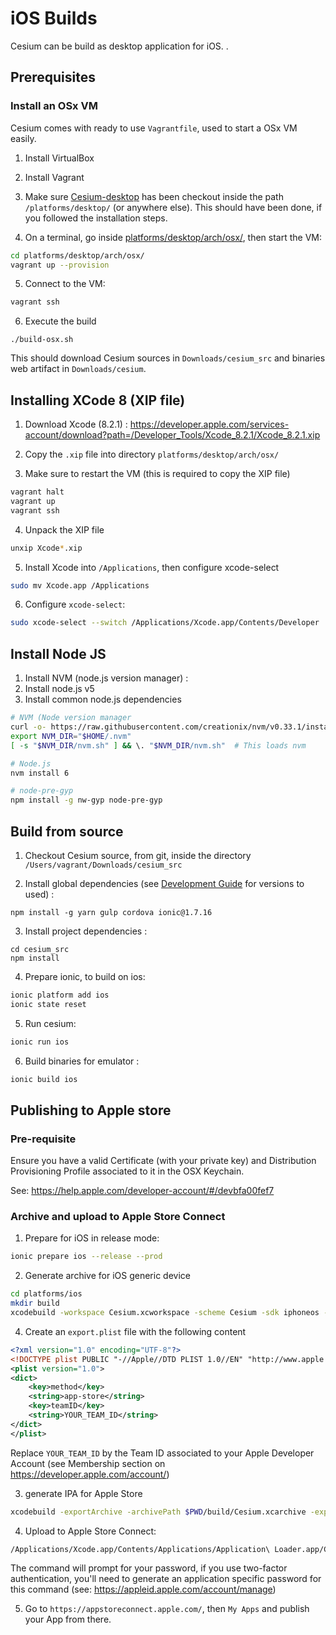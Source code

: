 # iOS Builds

Cesium can be build as desktop application for iOS. .

## Prerequisites

### Install an OSx VM

Cesium comes with ready to use `Vagrantfile`, used to start a OSx VM easily.

1. Install VirtualBox

2. Install Vagrant 

3. Make sure [Cesium-desktop](https://git.duniter.org/clients/cesium-grp/cesium-desktop) has been checkout inside the path `/platforms/desktop/` (or anywhere else).
   This should have been done, if you followed the installation steps.  

4. On a terminal, go inside [platforms/desktop/arch/osx/](../platforms/desktop/arch/osx/), then start the VM:
```bash
cd platforms/desktop/arch/osx/
vagrant up --provision
```

5. Connect to the VM: 
```bash
vagrant ssh
```

6. Execute the build
```
./build-osx.sh
```
This should download Cesium sources in `Downloads/cesium_src` and binaries web artifact in `Downloads/cesium`.

## Installing XCode 8 (XIP file) 

1. Download Xcode (8.2.1) : https://developer.apple.com/services-account/download?path=/Developer_Tools/Xcode_8.2.1/Xcode_8.2.1.xip

2. Copy the `.xip` file into directory `platforms/desktop/arch/osx/`

3. Make sure to restart the VM (this is required to copy the XIP file)
```bash
vagrant halt
vagrant up
vagrant ssh
```
4. Unpack the XIP file
```bash
unxip Xcode*.xip
```
5. Install Xcode into `/Applications`, then configure xcode-select
```bash
sudo mv Xcode.app /Applications 
```
6. Configure `xcode-select`:
```bash
sudo xcode-select --switch /Applications/Xcode.app/Contents/Developer
```

## Install Node JS

1. Install NVM (node.js version manager) :
2. Install node.js v5  
3. Install common node.js dependencies
 
```bash
# NVM (Node version manager
curl -o- https://raw.githubusercontent.com/creationix/nvm/v0.33.1/install.sh | bash
export NVM_DIR="$HOME/.nvm"
[ -s "$NVM_DIR/nvm.sh" ] && \. "$NVM_DIR/nvm.sh"  # This loads nvm

# Node.js
nvm install 6

# node-pre-gyp
npm install -g nw-gyp node-pre-gyp
```

## Build from source

1. Checkout Cesium source, from git, inside the directory `/Users/vagrant/Downloads/cesium_src`

2. Install global dependencies (see [Development Guide](./development_guide.md) for versions to used) :
```
npm install -g yarn gulp cordova ionic@1.7.16
```

3. Install project dependencies :
```
cd cesium_src
npm install
```

4. Prepare ionic, to build on ios:
```bash
ionic platform add ios
ionic state reset
```

5. Run cesium:
```bash
ionic run ios
```

6. Build binaries for emulator :

```bash
ionic build ios
```


## Publishing to Apple store

### Pre-requisite

Ensure you have a valid Certificate (with your private key) 
and Distribution Provisioning Profile associated to it in the OSX Keychain.

See: https://help.apple.com/developer-account/#/devbfa00fef7

### Archive and upload to Apple Store Connect

1. Prepare for iOS in release mode:

```bash
ionic prepare ios --release --prod
```

2. Generate archive for iOS generic device
```bash
cd platforms/ios
mkdir build
xcodebuild -workspace Cesium.xcworkspace -scheme Cesium -sdk iphoneos -configuration AppStoreDistribution archive -archivePath $PWD/build/Cesium.xcarchive
```

4. Create an `export.plist` file with the following content
```xml
<?xml version="1.0" encoding="UTF-8"?>
<!DOCTYPE plist PUBLIC "-//Apple//DTD PLIST 1.0//EN" "http://www.apple.com/DTDs/PropertyList-1.0.dtd">
<plist version="1.0">
<dict>
    <key>method</key>
    <string>app-store</string>
    <key>teamID</key>
    <string>YOUR_TEAM_ID</string>
</dict>
</plist>
```

Replace `YOUR_TEAM_ID` by the Team ID associated to your Apple Developer Account (see Membership section on https://developer.apple.com/account/)

3. generate IPA for Apple Store
```bash
xcodebuild -exportArchive -archivePath $PWD/build/Cesium.xcarchive -exportOptionsPlist $PWD/export.plist -exportPath $PWD/build
```

4. Upload to Apple Store Connect:
```bash
/Applications/Xcode.app/Contents/Applications/Application\ Loader.app/Contents/Frameworks/ITunesSoftwareService.framework/Support/altool --upload-app -f $PWD/build/Cesium.ipa -u YOUR_APPLE_ID
```

The command will prompt for your password, if you use two-factor authentication, you'll need to generate an application specific password for this command (see: https://appleid.apple.com/account/manage)

5. Go to `https://appstoreconnect.apple.com/`, then `My Apps` and publish your App from there.